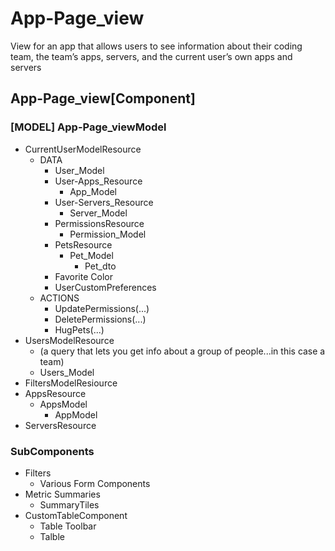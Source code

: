 # App-Page_view  
  
View for an app that allows users to see information about their coding team, the team’s apps, servers, and the current user’s own apps and servers  
  
## App-Page_view[Component]  
  
### [MODEL] App-Page_viewModel  
  
* CurrentUserModelResource  
    * DATA  
        * User_Model  
        * User-Apps_Resource  
            * App_Model  
        * User-Servers_Resource  
            * Server_Model  
        * PermissionsResource  
            * Permission_Model  
        * PetsResource  
            * Pet_Model  
                * Pet_dto  
        * Favorite Color  
        * UserCustomPreferences  
    * ACTIONS  
        * UpdatePermissions(...)  
        * DeletePermissions(...)  
        * HugPets(...)  
* UsersModelResource  
    * (a query that lets you get info about a group of people...in this case a team)  
    * Users_Model  
* FiltersModelResiource  
* AppsResource  
    * AppsModel  
        * AppModel  
* ServersResource  
  
### SubComponents  
  
* Filters  
    * Various Form Components  
* Metric Summaries  
    * SummaryTiles  
* CustomTableComponent  
    * Table Toolbar  
    * Talble  
